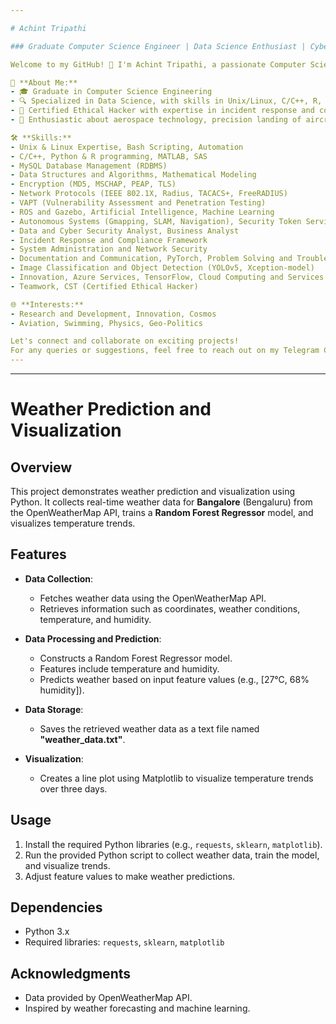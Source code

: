 ```yaml
---

# Achint Tripathi

### Graduate Computer Science Engineer | Data Science Enthusiast | Cybersecurity & Aerospace Enthusiast

Welcome to my GitHub! 👋 I'm Achint Tripathi, a passionate Computer Science Engineer with a focus on Data Science and keen interest in Cybersecurity, Ethical Hacking, and Deep Space Engineering.

🚀 **About Me:**
- 🎓 Graduate in Computer Science Engineering
- 🔍 Specialized in Data Science, with skills in Unix/Linux, C/C++, R, and database management
- 👾 Certified Ethical Hacker with expertise in incident response and collaborative problem-solving
- 🌌 Enthusiastic about aerospace technology, precision landing of aircraft and spacecraft, and expertise in YOLO technology

🛠️ **Skills:**
- Unix & Linux Expertise, Bash Scripting, Automation
- C/C++, Python & R programming, MATLAB, SAS
- MySQL Database Management (RDBMS)
- Data Structures and Algorithms, Mathematical Modeling
- Encryption (MD5, MSCHAP, PEAP, TLS)
- Network Protocols (IEEE 802.1X, Radius, TACACS+, FreeRADIUS)
- VAPT (Vulnerability Assessment and Penetration Testing)
- ROS and Gazebo, Artificial Intelligence, Machine Learning
- Autonomous Systems (Gmapping, SLAM, Navigation), Security Token Service API
- Data and Cyber Security Analyst, Business Analyst
- Incident Response and Compliance Framework
- System Administration and Network Security
- Documentation and Communication, PyTorch, Problem Solving and Troubleshooting
- Image Classification and Object Detection (YOLOv5, Xception-model)
- Innovation, Azure Services, TensorFlow, Cloud Computing and Services
- Teamwork, CST (Certified Ethical Hacker)

🌐 **Interests:**
- Research and Development, Innovation, Cosmos
- Aviation, Swimming, Physics, Geo-Politics

Let's connect and collaborate on exciting projects!
For any queries or suggestions, feel free to reach out on my Telegram Channel - https://t.me/+lDzyfbqNQLwyYzI1
---
```


---------------------------------------------------------------------------------------------------------------------------------------------------------------------------------------------------------------


# Weather Prediction and Visualization

## Overview
This project demonstrates weather prediction and visualization using Python. It collects real-time weather data for **Bangalore** (Bengaluru) from the OpenWeatherMap API, trains a **Random Forest Regressor** model, and visualizes temperature trends.

## Features
- **Data Collection**:
  - Fetches weather data using the OpenWeatherMap API.
  - Retrieves information such as coordinates, weather conditions, temperature, and humidity.

- **Data Processing and Prediction**:
  - Constructs a Random Forest Regressor model.
  - Features include temperature and humidity.
  - Predicts weather based on input feature values (e.g., [27°C, 68% humidity]).

- **Data Storage**:
  - Saves the retrieved weather data as a text file named **"weather_data.txt"**.

- **Visualization**:
  - Creates a line plot using Matplotlib to visualize temperature trends over three days.

## Usage
1. Install the required Python libraries (e.g., `requests`, `sklearn`, `matplotlib`).
2. Run the provided Python script to collect weather data, train the model, and visualize trends.
3. Adjust feature values to make weather predictions.

## Dependencies
- Python 3.x
- Required libraries: `requests`, `sklearn`, `matplotlib`

## Acknowledgments
- Data provided by OpenWeatherMap API.
- Inspired by weather forecasting and machine learning.
